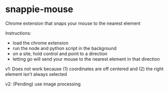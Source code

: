 # snappie-mouse
Chrome extension that snaps your mouse to the nearest element

Instructions:
* load the chrome extension
* run the node and python script in the background
* on a site, hold control and point to a direction
* letting go will send your mouse to the nearest element in that direction

v1: Does not work because (1) coordinates are off centered and (2) the right element isn't always selected

v2: (Pending) use image processing
